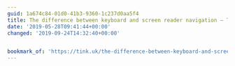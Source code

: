 ```yaml
---
guid: 1a674c84-01d0-41b3-9360-1c237d0aa5f4
title: The difference between keyboard and screen reader navigation – Tink
date: '2019-05-28T09:41:44+00:00'
changed: '2019-09-24T14:32:40+00:00'


bookmark_of: 'https://tink.uk/the-difference-between-keyboard-and-screen-reader-navigation/'
---
```


